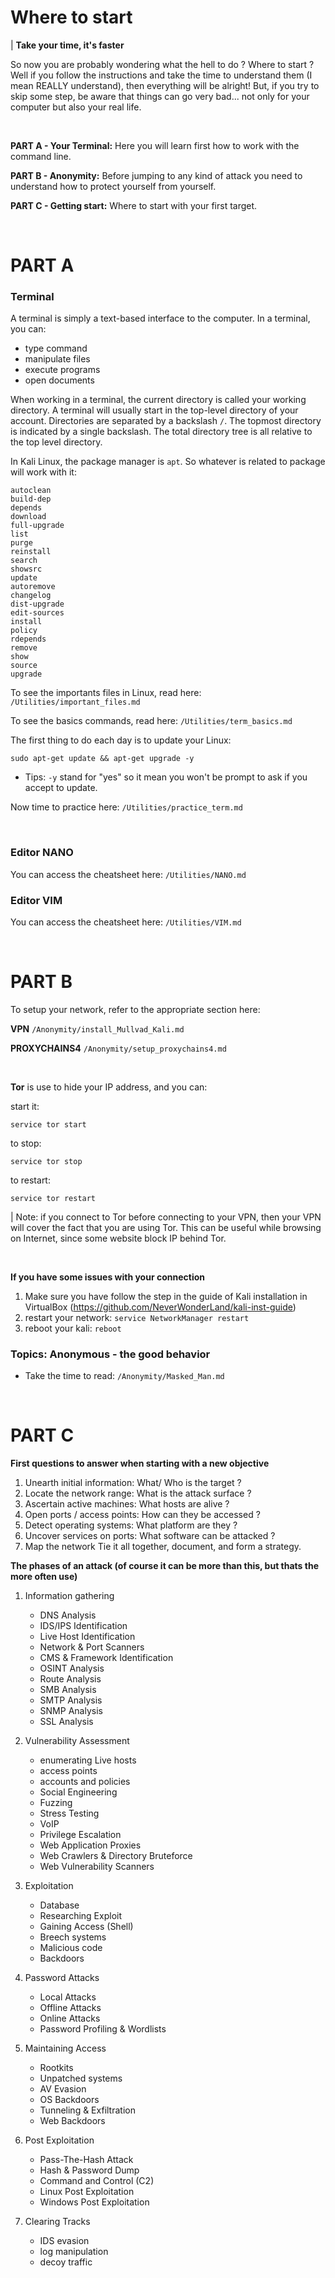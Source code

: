 # Where to start

| **Take your time, it's faster**

So now you are probably wondering what the hell to do ? Where to start ? Well if you follow the instructions and take the time to understand them (I mean REALLY understand), then everything will be alright! But, if you try to skip some step, be aware that things can go very bad... not only for your computer but also your real life.

</br>

**PART A - Your Terminal:** Here you will learn first how to work with the command line.

**PART B - Anonymity:** Before jumping to any kind of attack you need to understand how to protect yourself from yourself.

**PART C - Getting start:** Where to start with your first target.

</br>

# PART A

### Terminal 

A terminal is simply a text-based interface to the computer. In a terminal, you can:
* type command
* manipulate files
* execute programs
* open documents

When working in a terminal, the current directory is called your working directory. A terminal will usually start in the top-level directory of your account. Directories are separated by a backslash `/`. The topmost directory is indicated by a single backslash. The total directory tree is all relative to the top level directory.

In Kali Linux, the package manager is `apt`. So whatever is related to package will work with it:
```
autoclean     
build-dep     
depends       
download      
full-upgrade  
list          
purge         
reinstall     
search        
showsrc       
update      
autoremove    
changelog     
dist-upgrade  
edit-sources  
install       
policy        
rdepends      
remove        
show          
source        
upgrade 
```

To see the importants files in Linux, read here: `/Utilities/important_files.md`

To see the basics commands, read here: `/Utilities/term_basics.md`

The first thing to do each day is to update your Linux:
```
sudo apt-get update && apt-get upgrade -y
```

* Tips: `-y` stand for "yes" so it mean you won't be prompt to ask if you accept to update.

Now time to practice here: `/Utilities/practice_term.md`

</br>

### Editor **NANO**

You can access the cheatsheet here: `/Utilities/NANO.md`

### Editor **VIM**

You can access the cheatsheet here: `/Utilities/VIM.md`

</br>

# PART B

To setup your network, refer to the appropriate section here:

**VPN** `/Anonymity/install_Mullvad_Kali.md`

**PROXYCHAINS4** `/Anonymity/setup_proxychains4.md`

</br>

**Tor** is use to hide your IP address, and you can:

start it:
```
service tor start
```
to stop:
```
service tor stop
```
to restart:
```
service tor restart
```

| Note: if you connect to Tor before connecting to your VPN, then your VPN will cover the fact that you are using Tor. This can be useful while browsing on Internet, since some website block IP behind Tor.

</br>

**If you have some issues with your connection**

1. Make sure you have follow the step in the guide of Kali installation in VirtualBox (https://github.com/NeverWonderLand/kali-inst-guide)
2. restart your network: `service NetworkManager restart`
3. reboot your kali: `reboot`

### Topics: Anonymous - the good behavior

* Take the time to read: `/Anonymity/Masked_Man.md`

</br>

# PART C

**First questions to answer when starting with a new objective**

1. Unearth initial information: What/ Who is the target ?  
2. Locate the network range: What is the attack surface ?  
3. Ascertain active machines: What hosts are alive ?  
4. Open ports / access points: How can they be accessed ?  
5. Detect operating systems: What platform are they ?  
6. Uncover services on ports: What software can be attacked ?  
7. Map the network Tie it all together, document, and form a strategy.

**The phases of an attack (of course it can be more than this, but thats the more often use)**

1. Information gathering

    * DNS Analysis
    * IDS/IPS Identification
    * Live Host Identification
    * Network & Port Scanners
    * CMS & Framework Identification
    * OSINT Analysis
    * Route Analysis
    * SMB Analysis
    * SMTP Analysis
    * SNMP Analysis
    * SSL Analysis

2. Vulnerability Assessment

    * enumerating Live hosts
    * access points
    * accounts and policies
    * Social Engineering
    * Fuzzing
    * Stress Testing
    * VoIP
    * Privilege Escalation
    * Web Application Proxies
    * Web Crawlers & Directory Bruteforce
    * Web Vulnerability Scanners

3. Exploitation

    * Database
    * Researching Exploit
    * Gaining Access (Shell)
    * Breech systems
    * Malicious code
    * Backdoors

4. Password Attacks

    * Local Attacks
    * Offline Attacks
    * Online Attacks
    * Password Profiling & Wordlists

5. Maintaining Access

    * Rootkits
    * Unpatched systems
    * AV Evasion
    * OS Backdoors
    * Tunneling & Exfiltration
    * Web Backdoors

6. Post Exploitation

    * Pass-The-Hash Attack
    * Hash & Password Dump
    * Command and Control (C2)
    * Linux Post Exploitation
    * Windows Post Exploitation

7. Clearing Tracks

    * IDS evasion
    * log manipulation
    * decoy traffic